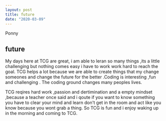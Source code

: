 ```yaml
---
layout: post
title: future
date: "2020-03-09"
---
```

Ponny 
 
## future
My days here at TCG are great, i am able to leran so many things ,its a little challenging but 
nothing comes easy i have to work work hard to reach the goal.
TCG helps a lot because we are able to create things that my change someones and change the 
future for the better .Coding is interesting ,fun and challenging .
The coding ground changes many peoples lives.

TCG reqires hard work ,passion and dertimination and a empty mindset ,because a teacher once said and 
i qoute if you want to know something you have to clear your
mind and learn don't get in the room and act like you know because you wont grab a thing.
So TCG is fun and i enjoy waking up in the morning and coming to TCG. 



